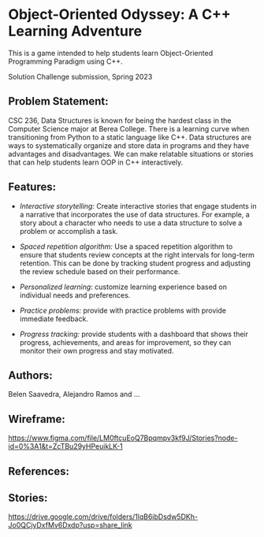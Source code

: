 # Object-Oriented Odyssey: A C++ Learning Adventure

This is a game intended to help students learn Object-Oriented Programming Paradigm using C++. 

Solution Challenge submission, Spring 2023 

## Problem Statement: 
CSC 236, Data Structures is known for being the hardest class in the Computer Science major at Berea College. There is a learning curve when transitioning from Python to a static language like C++. Data structures are ways to systematically organize and store data in programs and they have advantages and disadvantages. We can make relatable situations or stories that can help students learn OOP in C++ interactively.

## Features:

- *Interactive storytelling:* Create interactive stories that engage students in a narrative that incorporates the use of data structures. For example, a story about a character who needs to use a data structure to solve a problem or accomplish a task.

- *Spaced repetition algorithm:* Use a spaced repetition algorithm to ensure that students review concepts at the right intervals for long-term retention. This can be done by tracking student progress and adjusting the review schedule based on their performance.
- *Personalized learning*: customize learning experience based on individual needs and preferences.

- *Practice problems:* provide with practice problems with provide immediate feedback.

- *Progress tracking:* provide students with a dashboard that shows their progress, achievements, and areas for improvement, so they can monitor their own progress and stay motivated.

## Authors: 
Belen Saavedra, Alejandro Ramos and ...


## Wireframe:
https://www.figma.com/file/LM0ftcuEoQ7Bpqmpv3kf9J/Stories?node-id=0%3A1&t=ZcTBu29yHPeuikLK-1 

## References:

## Stories:

https://drive.google.com/drive/folders/1lqB6ibDsdw5DKh-Jo0QCjyDxfMv6Dxdp?usp=share_link 

